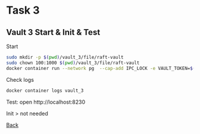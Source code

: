 # Task 3

## Vault 3 Start & Init & Test

Start

```bash
sudo mkdir -p $(pwd)/vault_3/file/raft-vault
sudo chown 100:1000 $(pwd)/vault_3/file/raft-vault
docker container run --network pg  --cap-add IPC_LOCK -e VAULT_TOKEN=$(cat auto_unseal_token.txt) --name vault_3 -d -p 8230:8230 -p 8231:8231 -v $(pwd)/vault3-config.hcl:/vault/config/vault.hcl -v $(pwd)/vault_3/file/raft-vault:/vault/file/raft-vault hashicorp/vault:1.12.4 vault server -config=/vault/config/vault.hcl
```

Check logs

```bash
docker container logs vault_3
```

Test: open http://localhost:8230

Init > not needed

[Back](tutorial.md)